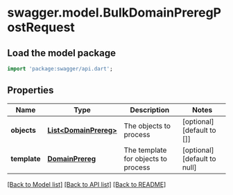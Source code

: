 # swagger.model.BulkDomainPreregPostRequest

## Load the model package
```dart
import 'package:swagger/api.dart';
```

## Properties
Name | Type | Description | Notes
------------ | ------------- | ------------- | -------------
**objects** | [**List&lt;DomainPrereg&gt;**](DomainPrereg.md) | The objects to process | [optional] [default to []]
**template** | [**DomainPrereg**](DomainPrereg.md) | The template for objects to process | [optional] [default to null]

[[Back to Model list]](../README.md#documentation-for-models) [[Back to API list]](../README.md#documentation-for-api-endpoints) [[Back to README]](../README.md)


